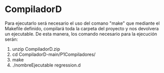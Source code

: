 # CompiladorD

Para ejecutarlo será necesario el uso del comano "make" que mediante el Makefile definido, compilará toda la carpeta del proyecto y nos devolvera un ejecutable.
De esta manera, los comando necesario para la ejecución serán:

1. unzip CompiladorD.zip
2. cd CompiladorD-main/P1Compiladores/
3. make
4. ./nombreEjecutable regression.d
